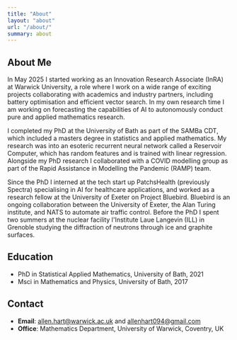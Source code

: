 ```yaml
---
title: "About"
layout: "about"
url: "/about/"
summary: about
---
```


## About Me

In May 2025 I started working as an Innovation Research Associate (InRA) at Warwick University, a role where I work on a wide range of exciting projects collaborating with academics and industry partners, including battery optimisation and efficient vector search. In my own research time I am working on forecasting the capabilities of AI to autonomously conduct pure and applied mathematics research. 

I completed my PhD at the University of Bath as part of the SAMBa CDT, which included a masters degree in statistics and applied mathematics. My research was into an esoteric recurrent neural network called a Reservoir Computer, which has random features and is trained with linear regression. Alongside my PhD research I collaborated with a COVID modelling group as part of the Rapid Assistance in Modelling the Pandemic (RAMP) team.

Since the PhD I interned at the tech start up PatchsHealth (previously Spectra) specialising in AI for healthcare applications, and worked as a research fellow at the University of Exeter on Project Bluebird. Bluebird is an ongoing collaboration between the University of Exeter, the Alan Turing institute, and NATS to automate air traffic control. Before the PhD I spent two summers at the nuclear facility l'Institute Laue Langevin (ILL) in Grenoble studying the diffraction of neutrons through ice and graphite surfaces.

## Education

- PhD in Statistical Applied Mathematics, University of Bath, 2021 
- Msci in Mathematics and Physics, University of Bath, 2017

## Contact

- **Email**: allen.hart@warwick.ac.uk and allenhart094@gmail.com
- **Office**: Mathematics Department, University of Warwick, Coventry, UK
